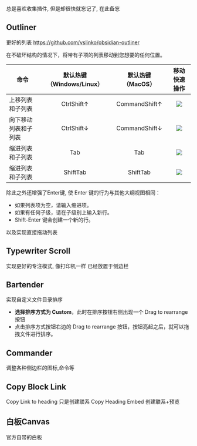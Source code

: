 总是喜欢收集插件, 但是却很快就忘记了, 在此备忘

## Outliner
更好的列表
https://github.com/vslinko/obsidian-outliner

在不破坏结构的情况下，将带有子项的列表移动到您想要的任何位置。

|命令|默认热键 （Windows/Linux）|默认热键 （MacOS）|移动快速操作|
|---|:-:|:-:|:-:|
|上移列表和子列表|CtrlShift↑|CommandShift↑|[![](https://raw.githubusercontent.com/vslinko/obsidian-outliner/main/icons/move-up.png)](https://raw.githubusercontent.com/vslinko/obsidian-outliner/main/icons/move-up.png)|
|向下移动列表和子列表|CtrlShift↓|CommandShift↓|[![](https://raw.githubusercontent.com/vslinko/obsidian-outliner/main/icons/move-down.png)](https://raw.githubusercontent.com/vslinko/obsidian-outliner/main/icons/move-down.png)|
|缩进列表和子列表|Tab|Tab|[![](https://raw.githubusercontent.com/vslinko/obsidian-outliner/main/icons/indent.png)](https://raw.githubusercontent.com/vslinko/obsidian-outliner/main/icons/indent.png)|
|缩进列表和子列表|ShiftTab|ShiftTab|[![](https://raw.githubusercontent.com/vslinko/obsidian-outliner/main/icons/outdent.png)](https://raw.githubusercontent.com/vslinko/obsidian-outliner/main/icons/outdent.png)|

除此之外还增强了Enter键, 使 Enter 键的行为与其他大纲视图相同：
- 如果列表项为空，请输入缩进项。
- 如果有任何子级，请在子级别上输入新行。
- Shift-Enter 键会创建一个新的行。

以及实现直接拖动列表

## Typewriter Scroll
实现更好的专注模式, 像打印机一样
已经放置于侧边栏
## Bartender
实现自定义文件目录排序
- **选择排序方式为 Custom**，此时在排序按钮右侧出现一个 Drag to rearrange 按钮
- 点击排序方式按钮右边的 Drag to rearrange 按钮，按钮亮起之后，就可以拖拽文件进行排序。

## Commander
调整各种侧边栏的图标,命令等

## Copy Block Link
Copy Link to heading 只是创建联系
Copy Heading Embed 创建联系+预览

## 白板Canvas
官方自带的白板